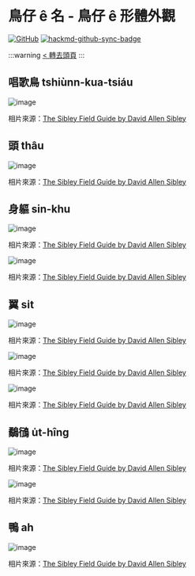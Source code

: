 # 鳥仔 ê 名 - 鳥仔 ê 形體外觀

[![GitHub](https://img.shields.io/badge/GitHub-black?logo=github)](https://github.com/siansiansu/tsiau-a-e-mia)
[![hackmd-github-sync-badge](https://hackmd.io/jF7KDGz8Qg-AZ8O-r2n4OQ/badge)](https://hackmd.io/jF7KDGz8Qg-AZ8O-r2n4OQ)

:::warning
[< 轉去頭頁](https://hackmd.io/@siansiansu/Hy4VzNvha)
:::

## 唱歌鳥 tshiùnn-kua-tsiáu

![image](https://github.com/siansiansu/tsiau-a-e-mia/assets/33391637/aa6b88bc-8105-450f-ab27-8878db56d7cb)

相片來源：[The Sibley Field Guide by David Allen Sibley](https://www.audubon.org/marketplace/sibley-field-guides)

## 頭 thâu

![image](https://github.com/siansiansu/tsiau-a-e-mia/assets/33391637/78b2f185-8e40-42b5-9c7d-34995646bba3)

相片來源：[The Sibley Field Guide by David Allen Sibley](https://www.audubon.org/marketplace/sibley-field-guides)

## 身軀 sin-khu

![image](https://github.com/siansiansu/tsiau-a-e-mia/assets/33391637/d4a07a6a-cbc5-401e-ba80-dd80050b3b92)

相片來源：[The Sibley Field Guide by David Allen Sibley](https://www.audubon.org/marketplace/sibley-field-guides)

![image](https://github.com/siansiansu/tsiau-a-e-mia/assets/33391637/107fe2d7-3fba-4328-b68c-e5b5ed512890)

相片來源：[The Sibley Field Guide by David Allen Sibley](https://www.audubon.org/marketplace/sibley-field-guides)

## 翼 si̍t

![image](https://github.com/siansiansu/tsiau-a-e-mia/assets/33391637/9c0cc8ea-25c2-48f1-bd5e-151685ced6f7)

相片來源：[The Sibley Field Guide by David Allen Sibley](https://www.audubon.org/marketplace/sibley-field-guides)

![image](https://github.com/siansiansu/tsiau-a-e-mia/assets/33391637/f40e5034-d70b-4eda-b491-1d498b81cb3a)

相片來源：[The Sibley Field Guide by David Allen Sibley](https://www.audubon.org/marketplace/sibley-field-guides)

![image](https://github.com/siansiansu/tsiau-a-e-mia/assets/33391637/e543800b-d9df-4a9a-b49a-bb7ee89b1f28)

相片來源：[The Sibley Field Guide by David Allen Sibley](https://www.audubon.org/marketplace/sibley-field-guides)

## 鷸鴴 u̍t-hîng

![image](https://github.com/siansiansu/tsiau-a-e-mia/assets/33391637/7dd7c10c-be7b-4f78-a13f-b2a4fafb7be0)

相片來源：[The Sibley Field Guide by David Allen Sibley](https://www.audubon.org/marketplace/sibley-field-guides)

![image](https://github.com/siansiansu/tsiau-a-e-mia/assets/33391637/e9c3a41d-15bb-40df-8923-a4b41aec511f)

相片來源：[The Sibley Field Guide by David Allen Sibley](https://www.audubon.org/marketplace/sibley-field-guides)

## 鴨 ah

![image](https://github.com/siansiansu/tsiau-a-e-mia/assets/33391637/6e533a5b-bf09-421f-8ee6-180220432a94)

相片來源：[The Sibley Field Guide by David Allen Sibley](https://www.audubon.org/marketplace/sibley-field-guides)


